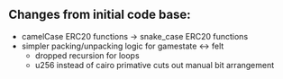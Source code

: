 ## Changes from initial code base:

- camelCase ERC20 functions -> snake_case ERC20 functions
- simpler packing/unpacking logic for gamestate <-> felt
  - dropped recursion for loops
  - u256 instead of cairo primative cuts out manual bit arrangement
